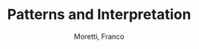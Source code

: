---
type: 'article'
pubkey: 'LLP15'
author: 'Moretti, Franco'
title: 'Patterns and Interpretation'
journal: 'Stanford Literary Lab'
volume: '15'
url:
year: 2017
project:
pamphlet:
  image: "/assets/images/p15.png"
  pdf: "https://litlab.stanford.edu/LiteraryLabPamphlet15.pdf"
  pubdate: 2017-09-01
  blurb: "One thing for sure: digitization has completely changed the literary archive."
---